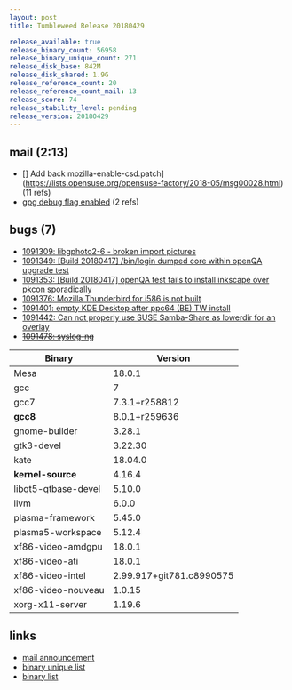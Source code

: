 ```yaml
---
layout: post
title: Tumbleweed Release 20180429

release_available: true
release_binary_count: 56958
release_binary_unique_count: 271
release_disk_base: 842M
release_disk_shared: 1.9G
release_reference_count: 20
release_reference_count_mail: 13
release_score: 74
release_stability_level: pending
release_version: 20180429
---
```


## mail (2:13)

- [] Add back mozilla-enable-csd.patch](https://lists.opensuse.org/opensuse-factory/2018-05/msg00028.html) (11 refs)
- [gpg debug flag enabled](https://lists.opensuse.org/opensuse-factory/2018-05/msg00010.html) (2 refs)

## bugs (7)

<!--more-->

- [1091309: libgphoto2-6 - broken import pictures](https://bugzilla.opensuse.org/show_bug.cgi?id=1091309)
- [1091349: [Build 20180417] /bin/login dumped core within openQA upgrade test](https://bugzilla.opensuse.org/show_bug.cgi?id=1091349)
- [1091353: [Build 20180417] openQA test fails to install inkscape over pkcon sporadically](https://bugzilla.opensuse.org/show_bug.cgi?id=1091353)
- [1091376: Mozilla Thunderbird for i586 is not built](https://bugzilla.opensuse.org/show_bug.cgi?id=1091376)
- [1091401: empty KDE Desktop after ppc64 (BE) TW install](https://bugzilla.opensuse.org/show_bug.cgi?id=1091401)
- [1091442: Can not properly use SUSE Samba-Share as lowerdir for an overlay](https://bugzilla.opensuse.org/show_bug.cgi?id=1091442)
- ~~[1091478: syslog-ng](https://bugzilla.opensuse.org/show_bug.cgi?id=1091478)~~

Binary | Version
--- | ---
Mesa | 18.0.1
gcc | 7
gcc7 | 7.3.1+r258812
**gcc8** | 8.0.1+r259636
gnome-builder | 3.28.1
gtk3-devel | 3.22.30
kate | 18.04.0
**kernel-source** | 4.16.4
libqt5-qtbase-devel | 5.10.0
llvm | 6.0.0
plasma-framework | 5.45.0
plasma5-workspace | 5.12.4
xf86-video-amdgpu | 18.0.1
xf86-video-ati | 18.0.1
xf86-video-intel | 2.99.917+git781.c8990575
xf86-video-nouveau | 1.0.15
xorg-x11-server | 1.19.6

## links

- [mail announcement](https://lists.opensuse.org/opensuse-factory/2018-05/msg00007.html)
- [binary unique list](http://download.tumbleweed.boombatower.com/20180429/rpm.unique.list)
- [binary list](http://download.tumbleweed.boombatower.com/20180429/rpm.list)
